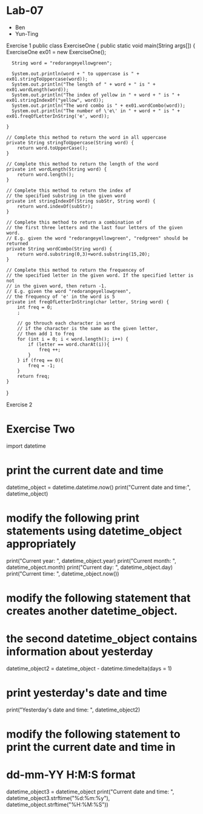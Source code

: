 # Lab-07 
- Ben 
- Yun-Ting

Exercise 1
public class ExerciseOne {
    public static void main(String args[]) {
      ExerciseOne ex01 = new ExerciseOne();
      
      String word = "redorangeyellowgreen";

      System.out.println(word + " to uppercase is " + ex01.stringToUppercase(word));
      System.out.println("The length of " + word + " is " + ex01.wordLength(word));
      System.out.println("The index of yellow in " + word + " is " + ex01.stringIndexOf("yellow", word));
      System.out.println("The word combo is " + ex01.wordCombo(word));
      System.out.println("The number of \'e\' in " + word + " is " + ex01.freqOfLetterInString('e', word));
      
    }
    
    // Complete this method to return the word in all uppercase
    private String stringToUppercase(String word) {
        return word.toUpperCase();
    }
    
    // Complete this method to return the length of the word
    private int wordLength(String word) {
        return word.length();
    }
    
    // Complete this method to return the index of 
    // the specified substring in the given word
    private int stringIndexOf(String subStr, String word) {
        return word.indexOf(subStr);
    }
    
    // Complete this method to return a combination of 
    // the first three letters and the last four letters of the given word.
    // E.g. given the word "redorangeyellowgreen", "redgreen" should be returned
    private String wordCombo(String word) {
        return word.substring(0,3)+word.substring(15,20);
    }
    
    // Complete this method to return the frequencey of 
    // the specified letter in the given word. If the specified letter is not 
    // in the given word, then return -1.
    // E.g. given the word "redorangeyellowgreen",
    // the frequency of 'e' in the word is 5
    private int freqOfLetterInString(char letter, String word) {
        int freq = 0;
        ;
        
        // go throuch each character in word
        // if the character is the same as the given letter,
        // then add 1 to freq
        for (int i = 0; i < word.length(); i++) {
            if (letter == word.charAt(i)){
                freq ++;
            }
        } if (freq == 0){
            freq = -1;
        }
        return freq;
    }
}

Exercise 2
  
# Exercise Two
import datetime

# print the current date and time
datetime_object = datetime.datetime.now()
print("Current date and time:", datetime_object)

# modify the following print statements using datetime_object appropriately
print("Current year: ", datetime_object.year)
print("Current month: ", datetime_object.month)
print("Current day: ", datetime_object.day)
print("Current time: ", datetime_object.now())

# modify the following statement that creates another datetime_object.
# the second datetime_object contains information about yesterday
datetime_object2 = datetime_object - datetime.timedelta(days = 1)

# print yesterday's date and time
print("Yesterday's date and time: ", datetime_object2)

# modify the following statement to print the current date and time in
# dd-mm-YY H:M:S format
datetime_object3 = datetime_object
print("Current date and time: ", datetime_object3.strftime("%d:%m:%y"), datetime_object.strftime("%H:%M:%S"))

